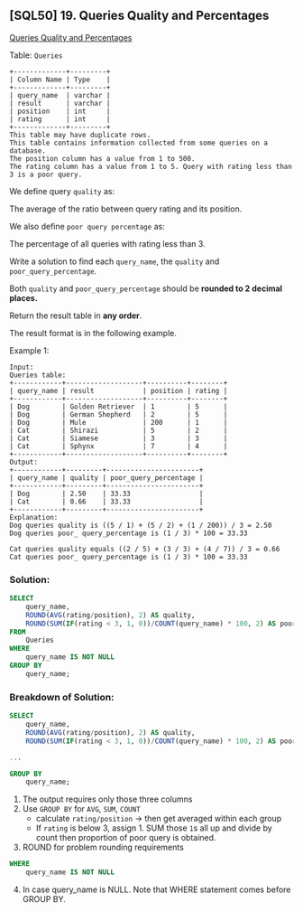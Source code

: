 ## [SQL50] 19. Queries Quality and Percentages 
[Queries Quality and Percentages](https://leetcode.com/problems/queries-quality-and-percentage/description/?envType=study-plan-v2&envId=top-sql-50)

Table: `Queries`

```
+-------------+---------+
| Column Name | Type    |
+-------------+---------+
| query_name  | varchar |
| result      | varchar |
| position    | int     |
| rating      | int     |
+-------------+---------+
This table may have duplicate rows.
This table contains information collected from some queries on a database.
The position column has a value from 1 to 500.
The rating column has a value from 1 to 5. Query with rating less than 3 is a poor query.
```

We define query `quality` as:

The average of the ratio between query rating and its position.

We also define `poor query percentage` as:

The percentage of all queries with rating less than 3.

Write a solution to find each `query_name`, the `quality` and `poor_query_percentage`.

Both `quality` and `poor_query_percentage` should be **rounded to 2 decimal places.**

Return the result table in **any order**.

The result format is in the following example.

 

Example 1:

```
Input: 
Queries table:
+------------+-------------------+----------+--------+
| query_name | result            | position | rating |
+------------+-------------------+----------+--------+
| Dog        | Golden Retriever  | 1        | 5      |
| Dog        | German Shepherd   | 2        | 5      |
| Dog        | Mule              | 200      | 1      |
| Cat        | Shirazi           | 5        | 2      |
| Cat        | Siamese           | 3        | 3      |
| Cat        | Sphynx            | 7        | 4      |
+------------+-------------------+----------+--------+
Output: 
+------------+---------+-----------------------+
| query_name | quality | poor_query_percentage |
+------------+---------+-----------------------+
| Dog        | 2.50    | 33.33                 |
| Cat        | 0.66    | 33.33                 |
+------------+---------+-----------------------+
Explanation: 
Dog queries quality is ((5 / 1) + (5 / 2) + (1 / 200)) / 3 = 2.50
Dog queries poor_ query_percentage is (1 / 3) * 100 = 33.33

Cat queries quality equals ((2 / 5) + (3 / 3) + (4 / 7)) / 3 = 0.66
Cat queries poor_ query_percentage is (1 / 3) * 100 = 33.33
```

### Solution: 

```sql
SELECT
    query_name,
    ROUND(AVG(rating/position), 2) AS quality,
    ROUND(SUM(IF(rating < 3, 1, 0))/COUNT(query_name) * 100, 2) AS poor_query_percentage
FROM
    Queries
WHERE
    query_name IS NOT NULL
GROUP BY
    query_name;
```

### Breakdown of Solution:

```sql
SELECT
    query_name,
    ROUND(AVG(rating/position), 2) AS quality,
    ROUND(SUM(IF(rating < 3, 1, 0))/COUNT(query_name) * 100, 2) AS poor_query_percentage

...

GROUP BY
    query_name;
```
1. The output requires only those three columns
2. Use `GROUP BY` for `AVG`, `SUM`, `COUNT`
    - calculate `rating/position` -> then get averaged within each group
    - If `rating` is below 3, assign 1. SUM those `1`s all up and divide by count then proportion of poor query is obtained.
3. ROUND for problem rounding requirements

```sql
WHERE
    query_name IS NOT NULL
```
4. In case query_name is NULL. Note that WHERE statement comes before GROUP BY.